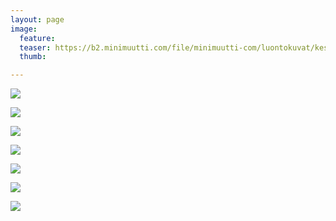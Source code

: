 ```yaml
---
layout: page
image:
  feature:
  teaser: https://b2.minimuutti.com/file/minimuutti-com/luontokuvat/kes%C3%A4/14/20210530_142748-245px.jpg
  thumb:

---
```


![](https://b2.minimuutti.com/file/minimuutti-com/luontokuvat/kes%C3%A4/14/20210530_142742-800px.jpg)

![](https://b2.minimuutti.com/file/minimuutti-com/luontokuvat/kes%C3%A4/14/20210530_142746-800px.jpg)

![](https://b2.minimuutti.com/file/minimuutti-com/luontokuvat/kes%C3%A4/14/20210530_142747-800px.jpg)

![](https://b2.minimuutti.com/file/minimuutti-com/luontokuvat/kes%C3%A4/14/20210530_142748-800px.jpg)

![](https://b2.minimuutti.com/file/minimuutti-com/luontokuvat/kes%C3%A4/14/20210530_142751-800px.jpg)

![](https://b2.minimuutti.com/file/minimuutti-com/luontokuvat/kes%C3%A4/14/20210530_142753-800px.jpg)

![](https://b2.minimuutti.com/file/minimuutti-com/luontokuvat/kes%C3%A4/14/20210530_1427481-800px.jpg)

